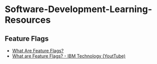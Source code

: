 # Software-Development-Learning-Resources

## Feature Flags
* [What Are Feature Flags?](https://launchdarkly.com/blog/what-are-feature-flags/#:~:text=Feature%20flags%20are%20a%20software,portions%20of%20code%20are%20executed.)
* [What are Feature Flags? - IBM Technology (YoutTube)](https://www.youtube.com/watch?v=AJa2B-twtG4&t=377s)
